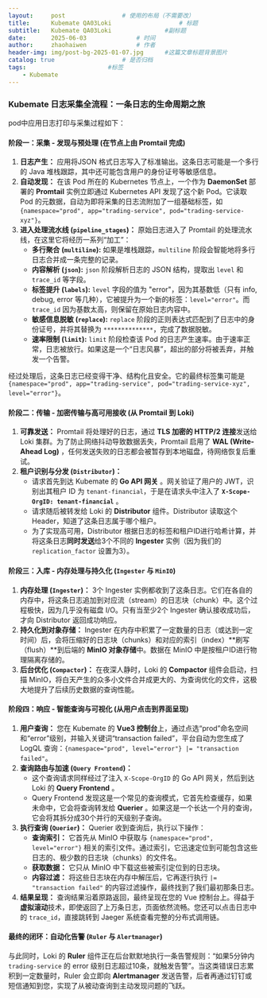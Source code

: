 ```yaml
---
layout:     post   				# 使用的布局（不需要改）
title:      Kubemate QA03Loki            		# 标题 
subtitle:   Kubemate QA03Loki				#副标题
date:       2025-06-03				# 时间
author:     zhaohaiwen 				# 作者
header-img: img/post-bg-2025-01-07.jpg		#这篇文章标题背景图片
catalog: true 					# 是否归档
tags:						#标签
    - Kubemate
---
```

### **Kubemate 日志采集全流程：一条日志的生命周期之旅**

pod中应用日志打印与采集过程如下：

#### **阶段一：采集 - 发现与预处理 (在节点上由 Promtail 完成)**

1. **日志产生：** 应用将JSON 格式日志写入了标准输出。这条日志可能是一个多行的 Java 堆栈跟踪，其中还可能包含用户的身份证号等敏感信息。
2. **自动发现：** 在该 Pod 所在的 Kubernetes 节点上，一个作为 **DaemonSet** 部署的 **Promtail** 实例立即通过 Kubernetes API 发现了这个新 Pod。它读取 Pod 的元数据，自动为即将采集的日志流附加了一组基础标签，如 `{namespace="prod", app="trading-service", pod="trading-service-xyz"}`。
3. **进入处理流水线 (`pipeline_stages`)：** 原始日志进入了 Promtail 的处理流水线，在这里它将经历一系列“加工”：
   * **多行聚合 (`multiline`):** 如果是堆栈跟踪，`multiline` 阶段会智能地将多行日志合并成一条完整的记录。
   * **内容解析 (`json`):** `json` 阶段解析日志的 JSON 结构，提取出 `level` 和 `trace_id` 等字段。
   * **标签提升 (`labels`):** `level` 字段的值为 "error"，因为其基数低（只有 info, debug, error 等几种），它被提升为一个新的标签：`level="error"`。而 `trace_id` 因为基数太高，则保留在原始日志内容中。
   * **敏感信息脱敏 (`replace`):** `replace` 阶段的正则表达式匹配到了日志中的身份证号，并将其替换为 `**************`，完成了数据脱敏。
   * **速率限制 (`limit`):** `limit` 阶段检查该 Pod 的日志产生速率。由于速率正常，日志被放行。如果这是一个“日志风暴”，超出的部分将被丢弃，并触发一个告警。

经过处理后，这条日志已经变得干净、结构化且安全。它的最终标签集可能是 `{namespace="prod", app="trading-service", pod="trading-service-xyz", level="error"}`。

#### **阶段二：传输 - 加密传输与高可用接收 (从 Promtail 到 Loki)**

1. **可靠发送：** Promtail 将处理好的日志，通过 **TLS 加密的 HTTP/2 连接**发送给 Loki 集群。为了防止网络抖动导致数据丢失，Promtail 启用了  **WAL (Write-Ahead Log)** ，任何发送失败的日志都会被暂存到本地磁盘，待网络恢复后重试。
2. **租户识别与分发 (`Distributor`)：**
   * 请求首先到达 Kubemate 的  **Go API 网关** 。网关验证了用户的 JWT，识别出其租户 ID 为 `tenant-financial`，于是在请求头中注入了  **`X-Scope-OrgID: tenant-financial`** 。
   * 请求随后被转发给 Loki 的 **Distributor** 组件。Distributor 读取这个 Header，知道了这条日志属于哪个租户。
   * 为了实现高可用，Distributor 根据日志的标签和租户ID进行哈希计算，并将这条日志**同时发送**给3个不同的 **Ingester** 实例（因为我们的 `replication_factor` 设置为3）。

#### **阶段三：入库 - 内存处理与持久化 (`Ingester` 与 `MinIO`)**

1. **内存处理 (`Ingester`)：** 3个 Ingester 实例都收到了这条日志。它们在各自的内存中，将这条日志追加到对应流（stream）的日志块（chunk）中。这个过程极快，因为几乎没有磁盘 I/O。只有当至少2个 Ingester 确认接收成功后，才向 Distributor 返回成功响应。
2. **持久化到对象存储：** Ingester 在内存中积累了一定数量的日志（或达到一定时间）后，会将压缩好的日志块（chunks）和对应的索引（index）**刷写（flush）**到后端的 **MinIO 对象存储**中。数据在 MinIO 中是按租户ID进行物理隔离存储的。
3. **后台优化 (`Compactor`)：** 在夜深人静时，Loki 的 **Compactor** 组件会启动，扫描 MinIO，将白天产生的众多小文件合并成更大的、为查询优化的文件，这极大地提升了后续历史数据的查询性能。

#### **阶段四：响应 - 智能查询与可视化 (从用户点击到界面呈现)**

1. **用户查询：** 您在 Kubemate 的 **Vue3 控制台**上，通过点选“prod”命名空间和“error”级别，并输入关键词“transaction failed”，平台自动为您生成了 LogQL 查询：`{namespace="prod", level="error"} |= "transaction failed"`。
2. **查询路由与加速 (`Query Frontend`)：**
   * 这个查询请求同样经过了注入 `X-Scope-OrgID` 的 Go API 网关，然后到达 Loki 的  **Query Frontend** 。
   * Query Frontend 发现这是一个常见的查询模式，它首先检查缓存，如果未命中，它会将查询转发给  **Querier** 。如果这是一个长达一个月的查询，它会将其拆分成30个并行的天级别子查询。
3. **执行查询 (`Querier`)：** Querier 收到查询后，执行以下操作：
   * **查询索引：** 它首先从 MinIO 中获取与 `{namespace="prod", level="error"}` 相关的索引文件。通过索引，它迅速定位到可能包含这些日志的、极少数的日志块（chunks）的文件名。
   * **获取数据：** 它只从 MinIO 中下载这些被索引定位到的日志块。
   * **内容过滤：** 将这些日志块在内存中解压后，它再逐行执行 `|= "transaction failed"` 的内容过滤操作，最终找到了我们最初那条日志。
4. **结果呈现：** 查询结果沿着原路返回，最终呈现在您的 Vue 控制台上。得益于**虚拟滚动**技术，即使返回了上万条日志，页面依然流畅。您还可以点击日志中的 `trace_id`，直接跳转到 Jaeger 系统查看完整的分布式调用链。

#### **最终的闭环：自动化告警 (`Ruler` 与 `Alertmanager`)**

与此同时，Loki 的 **Ruler** 组件正在后台默默地执行一条告警规则：“如果5分钟内 `trading-service` 的 error 级别日志超过10条，就触发告警”。当这类错误日志累积到一定数量时，Ruler 会立即向 **Alertmanager** 发送告警，后者再通过钉钉或短信通知到您，实现了从被动查询到主动发现问题的飞跃。
